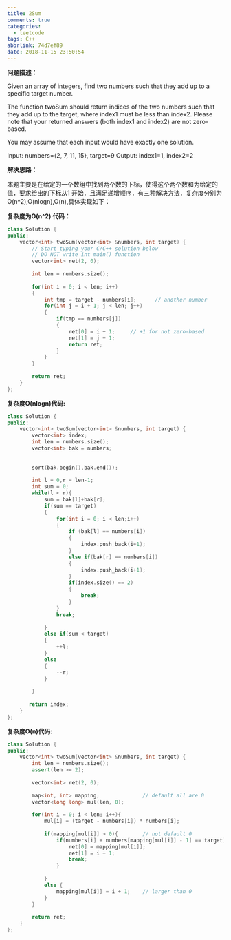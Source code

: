 ```yaml
---
title: 2Sum
comments: true
categories:
  - leetcode
tags: C++
abbrlink: 74d7ef89
date: 2018-11-15 23:50:54
---
```


**问题描述：**

Given an array of integers, find two numbers such that they add up to a specific target number.

The function twoSum should return indices of the two numbers such that they add up to the target, where index1 must be less than index2. Please note that your returned answers (both index1 and index2) are not zero-based.

You may assume that each input would have exactly one solution.

Input: numbers={2, 7, 11, 15}, target=9
Output: index1=1, index2=2

**解决思路：**

本题主要是在给定的一个数组中找到两个数的下标，使得这个两个数和为给定的值，要求给出的下标从1 开始，且满足递增顺序，有三种解决方法，复杂度分别为O(n^2),O(nlogn),O(n),具体实现如下：



**复杂度为O(n^2) 代码：**

```C++
class Solution {
public:
    vector<int> twoSum(vector<int> &numbers, int target) {
        // Start typing your C/C++ solution below
        // DO NOT write int main() function
        vector<int> ret(2, 0);
        
        int len = numbers.size();
        
        for(int i = 0; i < len; i++)
        {
            int tmp = target - numbers[i];      // another number
            for(int j = i + 1; j < len; j++)
            {
                if(tmp == numbers[j])
                {
                    ret[0] = i + 1;     // +1 for not zero-based
                    ret[1] = j + 1;
                    return ret;
                }
            }
        }
        
        return ret;
    }
};
```



**复杂度O(nlogn)代码:**

```C++
class Solution {
public:
    vector<int> twoSum(vector<int> &numbers, int target) {
        vector<int> index;
        int len = numbers.size();
        vector<int> bak = numbers;
        
            
        sort(bak.begin(),bak.end());
        
        int l = 0,r = len-1;
        int sum = 0;
        while(l < r){
            sum = bak[l]+bak[r];
            if(sum == target)
            {
                for(int i = 0; i < len;i++)
                {
                    if (bak[l] == numbers[i])
                    {
                        index.push_back(i+1);
                    }
                    else if(bak[r] == numbers[i])
                    {
                        index.push_back(i+1);
                    }
                    if(index.size() == 2)
                    {
                        break;
                    }
                }
                break;
                
            }
            else if(sum < target)
            {
                ++l;
            }
            else
            {
                --r;
            }
            
        }
        
       return index;
    }
};
```



**复杂度O(n)代码:**

```C++
class Solution {
public:
    vector<int> twoSum(vector<int> &numbers, int target) {
        int len = numbers.size();  
        assert(len >= 2);             
          
        vector<int> ret(2, 0);  
          
        map<int, int> mapping;              // default all are 0  
        vector<long long> mul(len, 0);  
          
        for(int i = 0; i < len; i++){  
            mul[i] = (target - numbers[i]) * numbers[i];  
              
            if(mapping[mul[i]] > 0){        // not default 0  
                if(numbers[i] + numbers[mapping[mul[i]] - 1] == target){  
                    ret[0] = mapping[mul[i]];  
                    ret[1] = i + 1;  
                    break;  
                }  
                  
            } 
            else {  
                mapping[mul[i]] = i + 1;    // larger than 0  
            }  
        }  
          
        return ret;
    }
};
```

